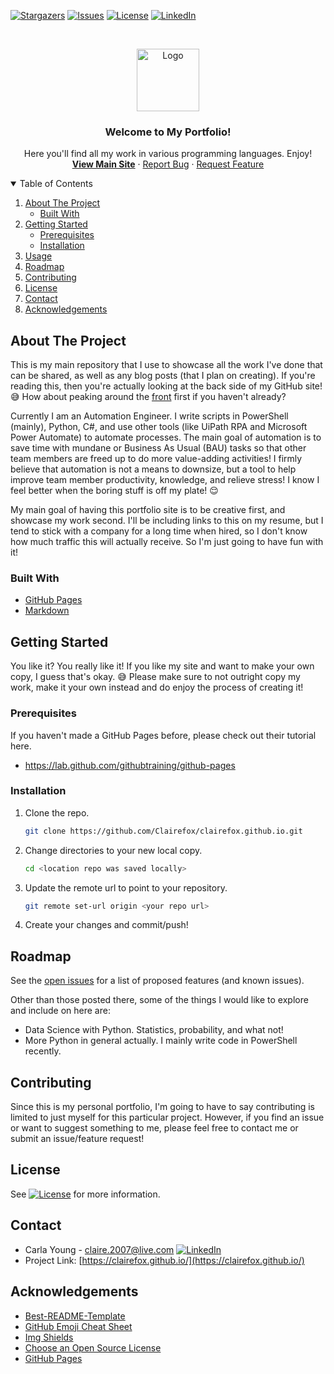 <!-- MARKDOWN LINKS & IMAGES -->
<!-- https://www.markdownguide.org/basic-syntax/#reference-style-links -->

[stars-shield]: https://img.shields.io/github/stars/clairefox/clairefox.github.io?label=stars&style=plastic
[stars-url]: https://github.com/Clairefox/clairefox.github.io/stargazers

[issues-shield]: https://img.shields.io/github/issues-raw/clairefox/clairefox.github.io?style=plastic
[issues-url]: https://github.com/Clairefox/clairefox.github.io/issues

[license-shield]: https://img.shields.io/github/license/clairefox/clairefox.github.io?color=lightgrey&style=plastic
[license-url]: https://github.com/Clairefox/clairefox.github.io/blob/main/LICENSE

[linkedin-shield]: https://img.shields.io/badge/-LinkedIn-black.svg?style=plastic&logo=linkedin&colorB=555
[linkedin-url]: https://www.linkedin.com/in/carlayoung07/

<!-- PROJECT SHIELDS -->
[![Stargazers][stars-shield]][stars-url]
[![Issues][issues-shield]][issues-url]
[![License][license-shield]][license-url]
[![LinkedIn][linkedin-shield]][linkedin-url]


<!-- PROJECT LOGO -->
<br />
<p align="center">
  <a href="https://clairefox.github.io/">
    <img src="_images/logo.png" alt="Logo" width="100" height="100">
  </a>
  <h3 align="center">Welcome to My Portfolio!</h3>
  <p align="center">
    Here you'll find all my work in various programming languages. Enjoy!
    <br />
    <a href="https://clairefox.github.io/"><strong>View Main Site</strong></a>
    ·
    <a href="https://github.com/Clairefox/clairefox.github.io/issues">Report Bug</a>
    ·
    <a href="https://github.com/Clairefox/clairefox.github.io/issues">Request Feature</a>
  </p>
</p>


<!-- TABLE OF CONTENTS -->
<details open="open">
  <summary>Table of Contents</summary>
  <ol>
    <li>
      <a href="#about-the-project">About The Project</a>
      <ul>
        <li><a href="#built-with">Built With</a></li>
      </ul>
    </li>
    <li>
      <a href="#getting-started">Getting Started</a>
      <ul>
        <li><a href="#prerequisites">Prerequisites</a></li>
        <li><a href="#installation">Installation</a></li>
      </ul>
    </li>
    <li><a href="#usage">Usage</a></li>
    <li><a href="#roadmap">Roadmap</a></li>
    <li><a href="#contributing">Contributing</a></li>
    <li><a href="#license">License</a></li>
    <li><a href="#contact">Contact</a></li>
    <li><a href="#acknowledgements">Acknowledgements</a></li>
  </ol>
</details>



<!-- ABOUT THE PROJECT -->
## About The Project

This is my main repository that I use to showcase all the work I've done that can be shared, as well as any blog posts (that I plan on creating).
If you're reading this, then you're actually looking at the back side of my GitHub site! :sweat_smile: How about peaking around the <a href="https://clairefox.github.io/">front</a> first if you haven't already?

Currently I am an Automation Engineer. I write scripts in PowerShell (mainly), Python, C#, and use other tools (like UiPath RPA and Microsoft Power Automate) to automate processes. The main goal of automation is to save time with mundane or Business As Usual (BAU) tasks so that other team members are freed up to do more value-adding activities! I firmly believe that automation is not a means to downsize, but a tool to help improve team member productivity, knowledge, and relieve stress! I know I feel better when the boring stuff is off my plate! :relieved:

My main goal of having this portfolio site is to be creative first, and showcase my work second. I'll be including links to this on my resume, but I tend to stick with a company for a long time when hired, so I don't know how much traffic this will actually receive. So I'm just going to have fun with it!

### Built With

* [GitHub Pages](https://lab.github.com/githubtraining/github-pages)
* [Markdown](https://www.markdownguide.org/basic-syntax/#reference-style-links)


<!-- GETTING STARTED -->
## Getting Started

You like it? You really like it!
If you like my site and want to make your own copy, I guess that's okay. :sweat_smile:
Please make sure to not outright copy my work, make it your own instead and do enjoy the process of creating it!

### Prerequisites

If you haven't made a GitHub Pages before, please check out their tutorial here.
* https://lab.github.com/githubtraining/github-pages

### Installation

1. Clone the repo.
   ```sh
   git clone https://github.com/Clairefox/clairefox.github.io.git
   ```
2. Change directories to your new local copy.
   ```sh
   cd <location repo was saved locally>
   ```
3. Update the remote url to point to your repository.
   ```sh
   git remote set-url origin <your repo url>
   ```
4. Create your changes and commit/push!

<!-- ROADMAP -->
## Roadmap

See the [open issues](https://github.com/othneildrew/Best-README-Template/issues) for a list of proposed features (and known issues).

Other than those posted there, some of the things I would like to explore and include on here are:
* Data Science with Python. Statistics, probability, and what not!
* More Python in general actually. I mainly write code in PowerShell recently.

<!-- CONTRIBUTING -->
## Contributing

Since this is my personal portfolio, I'm going to have to say contributing is limited to just myself for this particular project. 
However, if you find an issue or want to suggest something to me, please feel free to contact me or submit an issue/feature request!


<!-- LICENSE -->
## License

See [![License][license-shield]][license-url] for more information.


<!-- CONTACT -->
## Contact

* Carla Young - claire.2007@live.com [![LinkedIn][linkedin-shield]][linkedin-url]
* Project Link: [https://clairefox.github.io/](https://clairefox.github.io/)


<!-- ACKNOWLEDGEMENTS -->
## Acknowledgements
* [Best-README-Template](https://github.com/othneildrew/Best-README-Template)
* [GitHub Emoji Cheat Sheet](https://www.webpagefx.com/tools/emoji-cheat-sheet)
* [Img Shields](https://shields.io)
* [Choose an Open Source License](https://choosealicense.com)
* [GitHub Pages](https://pages.github.com)